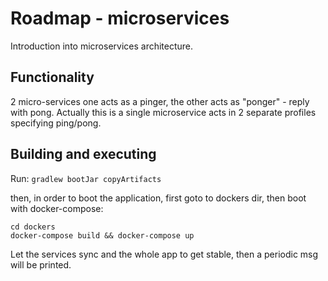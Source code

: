 # Roadmap - microservices

Introduction into microservices architecture.

## Functionality

2 micro-services one acts as a pinger, the other acts as "ponger" - reply with pong.
Actually this is a single microservice acts in 2 separate profiles specifying ping/pong.

## Building and executing
Run: `gradlew bootJar copyArtifacts`

then, in order to boot the application, first goto to dockers dir, then boot with docker-compose:
```
cd dockers
docker-compose build && docker-compose up
```

Let the services sync and the whole app to get stable, then a periodic msg will be printed.
